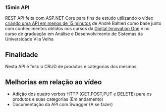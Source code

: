 ### 15min API

REST API feita com ASP.NET Core para fins de estudo utilizando o vídeo [criando uma API em menos de 15 minutos](https://www.youtube.com/watch?v=but7jqjopKM "vídeo") de André Baltieri como base junto com conhecimentos obtidos nos cursos da [Digital Innovation One](https://digitalinnovation.one/) e no curso de graduação em Análise e Desenvolvimento de Sistemas da Universidade Vila Velha

## Finalidade
Nesta API é feito o CRUD de produtos e categorias dos mesmos.

## Melhorias em relação ao vídeo
- Adição dos quatro verbos HTTP (GET,POST,PUT e DELETE) para os produtos e suas categorias (Em andamento)
- Documentação da API com Swagger (A se fazer)